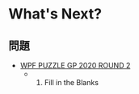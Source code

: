 # What's Next?

## 問題
- [WPF PUZZLE GP 2020 ROUND 2](../questions/wpfpgp2020-2.md)
	- 1. Fill in the Blanks

